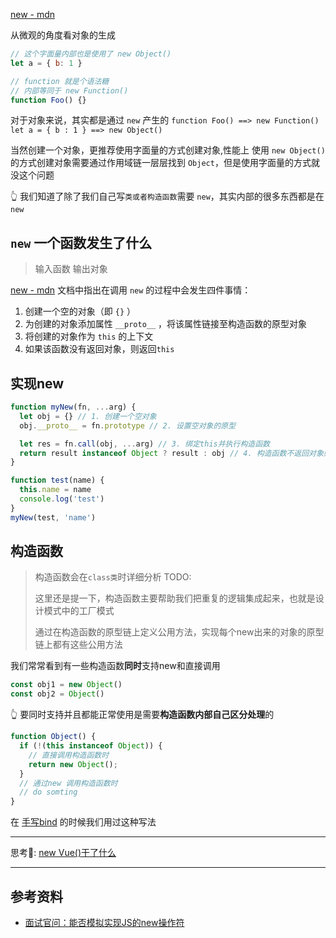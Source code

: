 [new - mdn](https://developer.mozilla.org/zh-CN/docs/Web/JavaScript/Reference/Operators/new)

从微观的角度看对象的生成
```js
// 这个字面量内部也是使用了 new Object()
let a = { b: 1 }
```

```js
// function 就是个语法糖
// 内部等同于 new Function()
function Foo() {}
```
对于对象来说，其实都是通过 `new` 产生的
`function Foo() ==> new Function()`
`let a = { b : 1 } ==> new Object()` 

当然创建一个对象，更推荐使用字面量的方式创建对象,性能上
使用 `new Object()` 的方式创建对象需要通过作用域链一层层找到 `Object`，但是使用字面量的方式就没这个问题

👆 我们知道了除了我们自己写`类或者构造函数`需要 `new`，其实内部的很多东西都是在 `new`

## `new` 一个函数发生了什么
> 输入函数 输出对象

[new - mdn](https://developer.mozilla.org/zh-CN/docs/Web/JavaScript/Reference/Operators/new) 文档中指出在调用 `new` 的过程中会发生四件事情：
1. 创建一个空的对象（即 `{}` ）
2. 为创建的对象添加属性 `__proto__` ，将该属性链接至构造函数的原型对象 
3. 将创建的对象作为 `this` 的上下文 
4. 如果该函数没有返回对象，则返回`this`

## 实现new
```js
function myNew(fn, ...arg) {
  let obj = {} // 1. 创建一个空对象
  obj.__proto__ = fn.prototype // 2. 设置空对象的原型

  let res = fn.call(obj, ...arg) // 3. 绑定this并执行构造函数
  return result instanceof Object ? result : obj // 4. 构造函数不返回对象则返回创建的新对象
}

function test(name) {
  this.name = name
  console.log('test')
}
myNew(test, 'name')
```
## 构造函数
> 构造函数会在`class类`时详细分析 TODO: 
> 
> 这里还是提一下，构造函数主要帮助我们把重复的逻辑集成起来，也就是设计模式中的工厂模式
> 
> 通过在构造函数的原型链上定义公用方法，实现每个new出来的对象的原型链上都有这些公用方法

我们常常看到有一些构造函数**同时**支持new和直接调用
```js
const obj1 = new Object()
const obj2 = Object()
```
👆 要同时支持并且都能正常使用是需要**构造函数内部自己区分处理**的
```js
function Object() {
  if (!(this instanceof Object)) {
    // 直接调用构造函数时
    return new Object();
  }
  // 通过new 调用构造函数时
  // do somting
}
```
在 [手写bind](./手写系列-callbind.md#实现bind) 的时候我们用过这种写法

---
思考🤔: [new Vue()干了什么](../vue/重学vue-01模板语法.md#Vue构造函数)

---

## 参考资料
- [面试官问：能否模拟实现JS的new操作符](https://juejin.cn/post/6844903704663949325)